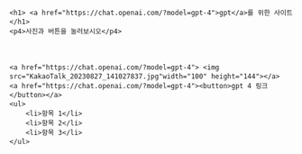 <!DOCTYPE html>
<html>
<head>
    <meta charset="UTF-8">
    <title>Document</title>
</head>
<body>

    <h1> <a href="https://chat.openai.com/?model=gpt-4">gpt</a>를 위한 사이트</h1>
    <p4>사진과 버튼을 눌러보시오</p4>


    
    <a href="https://chat.openai.com/?model=gpt-4"> <img src="KakaoTalk_20230827_141027837.jpg"width="100" height="144"></a>
    <a href="https://chat.openai.com/?model=gpt-4"><button>gpt 4 링크</button></a>
    <ul>
        <li>항목 1</li>
        <li>항목 2</li>
        <li>항목 3</li>
    </ul>
</body>
</html>
